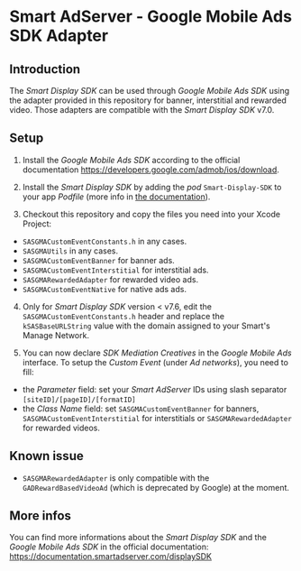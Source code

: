 Smart AdServer - Google Mobile Ads SDK Adapter
==============================================

Introduction
------------
The _Smart Display SDK_ can be used through _Google Mobile Ads SDK_ using the adapter provided in this repository for banner, interstitial and rewarded video. Those adapters are compatible with the _Smart Display SDK_ v7.0.

Setup
-----

1) Install the _Google Mobile Ads SDK_ according to the official documentation https://developers.google.com/admob/ios/download.

2) Install the _Smart Display SDK_ by adding the _pod_ `Smart-Display-SDK` to your app _Podfile_ (more info in [the documentation](https://documentation.smartadserver.com/displaySDK/ios/gettingstarted.html)).

3) Checkout this repository and copy the files you need into your Xcode Project:

- `SASGMACustomEventConstants.h` in any cases.
- `SASGMAUtils` in any cases.
- `SASGMACustomEventBanner` for banner ads.
- `SASGMACustomEventInterstitial` for interstitial ads.
- `SASGMARewardedAdapter` for rewarded video ads.
- `SASGMACustomEventNative` for native ads ads.

4) Only for _Smart Display SDK_ version < v7.6, edit the `SASGMACustomEventConstants.h` header and replace the `kSASBaseURLString` value with the domain assigned to your Smart's Manage Network.

5) You can now declare _SDK Mediation Creatives_ in the _Google Mobile Ads_ interface. To setup the _Custom Event_ (under _Ad networks_), you need to fill:

- the _Parameter_ field: set your _Smart AdServer_ IDs using slash separator `[siteID]/[pageID]/[formatID]`
- the _Class Name_ field: set `SASGMACustomEventBanner` for banners, `SASGMACustomEventInterstitial` for interstitials or `SASGMARewardedAdapter` for rewarded videos.

Known issue
-----------

- `SASGMARewardedAdapter` is only compatible with the `GADRewardBasedVideoAd` (which is deprecated by Google) at the moment.

More infos
----------
You can find more informations about the _Smart Display SDK_ and the _Google Mobile Ads SDK_ in the official documentation:
https://documentation.smartadserver.com/displaySDK